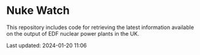 # Nuke Watch

This repository includes code for retrieving the latest information available on the output of EDF nuclear power plants in the UK.

Last updated: 2024-01-20 11:06